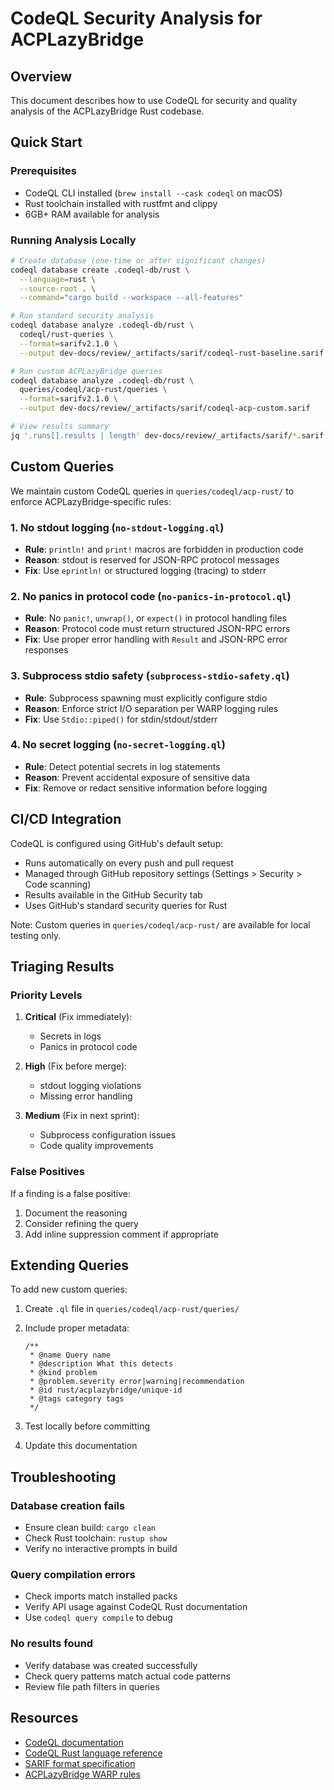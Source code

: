 # CodeQL Security Analysis for ACPLazyBridge

## Overview

This document describes how to use CodeQL for security and quality analysis of the ACPLazyBridge Rust codebase.

## Quick Start

### Prerequisites

- CodeQL CLI installed (`brew install --cask codeql` on macOS)
- Rust toolchain installed with rustfmt and clippy
- 6GB+ RAM available for analysis

### Running Analysis Locally

```bash
# Create database (one-time or after significant changes)
codeql database create .codeql-db/rust \
  --language=rust \
  --source-root . \
  --command="cargo build --workspace --all-features"

# Run standard security analysis
codeql database analyze .codeql-db/rust \
  codeql/rust-queries \
  --format=sarifv2.1.0 \
  --output dev-docs/review/_artifacts/sarif/codeql-rust-baseline.sarif

# Run custom ACPLazyBridge queries
codeql database analyze .codeql-db/rust \
  queries/codeql/acp-rust/queries \
  --format=sarifv2.1.0 \
  --output dev-docs/review/_artifacts/sarif/codeql-acp-custom.sarif

# View results summary
jq '.runs[].results | length' dev-docs/review/_artifacts/sarif/*.sarif
```

## Custom Queries

We maintain custom CodeQL queries in `queries/codeql/acp-rust/` to enforce ACPLazyBridge-specific rules:

### 1. No stdout logging (`no-stdout-logging.ql`)

- **Rule**: `println!` and `print!` macros are forbidden in production code
- **Reason**: stdout is reserved for JSON-RPC protocol messages
- **Fix**: Use `eprintln!` or structured logging (tracing) to stderr

### 2. No panics in protocol code (`no-panics-in-protocol.ql`)

- **Rule**: No `panic!`, `unwrap()`, or `expect()` in protocol handling files
- **Reason**: Protocol code must return structured JSON-RPC errors
- **Fix**: Use proper error handling with `Result` and JSON-RPC error responses

### 3. Subprocess stdio safety (`subprocess-stdio-safety.ql`)

- **Rule**: Subprocess spawning must explicitly configure stdio
- **Reason**: Enforce strict I/O separation per WARP logging rules
- **Fix**: Use `Stdio::piped()` for stdin/stdout/stderr

### 4. No secret logging (`no-secret-logging.ql`)

- **Rule**: Detect potential secrets in log statements
- **Reason**: Prevent accidental exposure of sensitive data
- **Fix**: Remove or redact sensitive information before logging

## CI/CD Integration

CodeQL is configured using GitHub's default setup:

- Runs automatically on every push and pull request
- Managed through GitHub repository settings (Settings > Security > Code scanning)
- Results available in the GitHub Security tab
- Uses GitHub's standard security queries for Rust

Note: Custom queries in `queries/codeql/acp-rust/` are available for local testing only.

## Triaging Results

### Priority Levels

1. **Critical** (Fix immediately):
   - Secrets in logs
   - Panics in protocol code

2. **High** (Fix before merge):
   - stdout logging violations
   - Missing error handling

3. **Medium** (Fix in next sprint):
   - Subprocess configuration issues
   - Code quality improvements

### False Positives

If a finding is a false positive:

1. Document the reasoning
2. Consider refining the query
3. Add inline suppression comment if appropriate

## Extending Queries

To add new custom queries:

1. Create `.ql` file in `queries/codeql/acp-rust/queries/`
2. Include proper metadata:

   ```ql
   /**
    * @name Query name
    * @description What this detects
    * @kind problem
    * @problem.severity error|warning|recommendation
    * @id rust/acplazybridge/unique-id
    * @tags category tags
    */
   ```

3. Test locally before committing
4. Update this documentation

## Troubleshooting

### Database creation fails

- Ensure clean build: `cargo clean`
- Check Rust toolchain: `rustup show`
- Verify no interactive prompts in build

### Query compilation errors

- Check imports match installed packs
- Verify API usage against CodeQL Rust documentation
- Use `codeql query compile` to debug

### No results found

- Verify database was created successfully
- Check query patterns match actual code patterns
- Review file path filters in queries

## Resources

- [CodeQL documentation](https://codeql.github.com/docs/)
- [CodeQL Rust language reference](https://codeql.github.com/docs/codeql-language-guides/codeql-for-rust/)
- [SARIF format specification](https://sarifweb.azurewebsites.net/)
- [ACPLazyBridge WARP rules](../../WARP.md)
